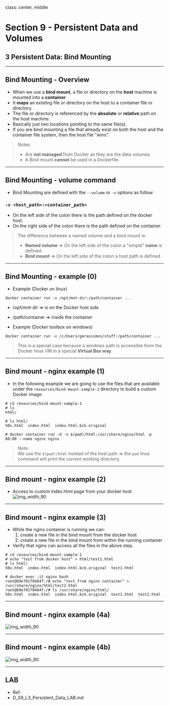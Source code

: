 class: center, middle
# Section 9 - Persistent Data and Volumes
## 3 Persistent Data: Bind Mounting
---

## Bind Mounting - Overview
 
 - When we use a **bind mount**, a file or directory on the **host** machine is mounted into a **container**.
 - It **maps** an existing file or directory on the host to a container file or directory. 
 - The file or directory is referenced by the **absolute** or **relative** path on the host machine.
 - Basically just two locations pointing to the same file(s).
 - If you are bind mounting a file that already exist on both the host and the container file system, then the host file "wins".
 
> Notes  
> - Are **not managed** from Docker as they are the data volumes 
> - A Bind mount **cannot** be used in a Dockerfile.

---

## Bind Mounting - volume command
 - Bind Mounting are defined with the `--volume` or `-v` options as follow:  
### `-v <host_path>:<container_path>`  
 - On the left side of the colon there is the path defined on the docker host.  
 - On the right side of the colon there is the path defined on the container.  

>  
> The difference between a named volume and a bind mount is:
> - **Named volume** => On the left side of the colon a "simple" **name** is defined.
> - **Bind mount** => On the left side of the colon a host path is defined.

---

## Bind Mounting - example (0)
 - Example (Docker on linux)
```console  
docker container run -v /opt/mnt-dir:/path/container ...
```
  - /opt/mnt-dir => is on the Docker host side
  - /path/container => inside the container

 - Example (Docker toolbox on windows)
```console  
docker container run -v /c/Users/gerassimos/stuff:/path/container ... 
```

> This is a special case because a windows path is accessible from the Docker linux VM in a special **Virtual Box way**.  

---

## Bind mount - nginx example (1)
 - In the following example we are going to use the files that are available under the `resources/bind-mount-sample-1` directory to build a custom Docker image.

```terminal
# cd resources/bind-mount-sample-1
# ls 
html/

# ls html/
50x.html  index.html  index.html.bck.original

# docker container run -d -v $(pwd)/html:/usr/share/nginx/html -p 80:80 --name nginx nginx
```
> Note:  
> We use the `$(pwd)/html` instead of the host path => the `pwd` linux command will print the current working directory.  

---

## Bind mount - nginx example (2)
 - Access to custom index.html page from your docker host  
![img_width_90](images/D_S9_L47_bind_mount.jpg)  


---

## Bind mount - nginx example (3)
 - While the nginx container is running we can:
   1. create a new file in the bind mount from the docker host
   2. create a new file in the bind mount from within the running container 
 - Verify that nginx can access all the files in the above step.

```terminal
# cd resources/bind-mount-sample-1
# echo "test from docker host" > html/test1.html
# ls html/
50x.html  index.html  index.html.bck.original  test1.html
  
# docker exec -it nginx bash
root@b9e701f0484f:/# echo "test from nginx container" > /usr/share/nginx/html/test2.html
root@b9e701f0484f:/# ls /usr/share/nginx/html/
50x.html  index.html  index.html.bck.original  test1.html  test2.html
```
---

## Bind mount - nginx example (4a)
![img_width_90](images/D_S9_L47_bind_mount_test1.jpg)

---

## Bind mount - nginx example (4b)
![img_width_90](images/D_S9_L47_bind_mount_test2.jpg)

---

## LAB
 - Ref:
 - D_S9_L3_Persistent_Data_LAB.md

